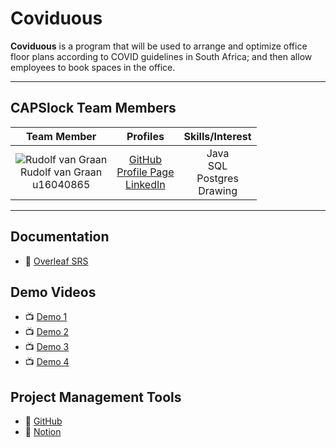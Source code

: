 # Coviduous

**Coviduous** is a program that will be used to arrange and optimize office floor plans according to COVID guidelines in South Africa; and then allow employees to book spaces in the office.

---

## CAPSlock Team Members

| **Team Member** | **Profiles** | **Skills/Interest**
| :-----: | :-----: | :-----: |
| ![Rudolf van Graan](https://i.imgur.com/yuRr14K.jpeg "Rudolf van Graan") <br/> Rudolf van Graan <br/> u16040865 | [GitHub](https://github.com/u16040865) <br/> [Profile Page](https://u16040865.github.io/) <br/> [LinkedIn](https://www.linkedin.com/in/rudolf-van-graan-48a7471a9/) <br/> | Java<br/>SQL<br/>Postgres<br/>Drawing |

---

## Documentation

- :open_book: [Overleaf SRS](https://www.overleaf.com/read/zzggfsgzmsdf)

## Demo Videos

- :tv: [Demo 1](https://)
- :tv: [Demo 2](https://)
- :tv: [Demo 3](https://)
- :tv: [Demo 4](https://)

## Project Management Tools

- :open_book: [GitHub](https://github.com/COS301-SE-2021/Coviduous/projects)
- :open_book: [Notion](https://www.notion.so/COS301-CAPSTONE-PROJECT-d8479771dc5841e592fb4a3685e19a1a)
